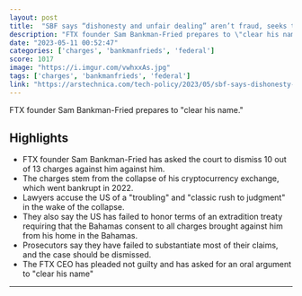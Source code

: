 ```yaml
---
layout: post
title:  "SBF says “dishonesty and unfair dealing” aren’t fraud, seeks to dismiss charges"
description: "FTX founder Sam Bankman-Fried prepares to \"clear his name.\""
date: "2023-05-11 00:52:47"
categories: ['charges', 'bankmanfrieds', 'federal']
score: 1017
image: "https://i.imgur.com/vwhxxAs.jpg"
tags: ['charges', 'bankmanfrieds', 'federal']
link: "https://arstechnica.com/tech-policy/2023/05/sbf-says-dishonesty-and-unfair-dealing-arent-fraud-seeks-to-dismiss-charges/"
---
```


FTX founder Sam Bankman-Fried prepares to \"clear his name.\"

## Highlights

- FTX founder Sam Bankman-Fried has asked the court to dismiss 10 out of 13 charges against him against him.
- The charges stem from the collapse of his cryptocurrency exchange, which went bankrupt in 2022.
- Lawyers accuse the US of a "troubling" and "classic rush to judgment" in the wake of the collapse.
- They also say the US has failed to honor terms of an extradition treaty requiring that the Bahamas consent to all charges brought against him from his home in the Bahamas.
- Prosecutors say they have failed to substantiate most of their claims, and the case should be dismissed.
- The FTX CEO has pleaded not guilty and has asked for an oral argument to "clear his name"

---
